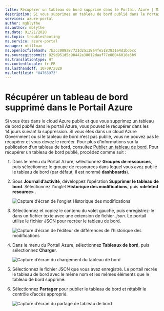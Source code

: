 ```yaml
---
title: Récupérer un tableau de bord supprimé dans le Portail Azure | Microsoft Docs
description: Si vous supprimez un tableau de bord publié dans le Portail Azure, vous pouvez le récupérer.
services: azure-portal
author: mgblythe
ms.author: mblythe
ms.date: 01/21/2020
ms.topic: troubleshooting
ms.service: azure-portal
manager: mtillman
ms.openlocfilehash: 7b3cc088a87731d2a118a4fe5183831e4d1bd6cc
ms.sourcegitcommit: 829d951d5c90442a38012daaf77e86046018e5b9
ms.translationtype: HT
ms.contentlocale: fr-FR
ms.lasthandoff: 10/09/2020
ms.locfileid: "84763973"
---
```

# <a name="recover-a-deleted-dashboard-in-the-azure-portal"></a>Récupérer un tableau de bord supprimé dans le Portail Azure

Si vous êtes dans le cloud Azure public et que vous supprimez un tableau de bord _publié_ dans le portail Azure, vous pouvez le récupérer dans les 14 jours suivant la suppression. SI vous êtes dans un cloud Azure Government ou si le tableau de bord n’est pas publié, vous ne pouvez pas le récupérer et vous devez le recréer. Pour plus d’informations sur la publication d’un tableau de bord, consultez [Publier un tableau de bord](azure-portal-dashboard-share-access.md#publish-dashboard). Pour récupérer un tableau de bord publié, procédez comme suit :

1. Dans le menu du Portail Azure, sélectionnez **Groupes de ressources**, puis sélectionnez le groupe de ressources dans lequel vous avez publié le tableau de bord (par défaut, il est nommé **dashboards**).

1. Sous **Journal d’activité**, développez l’opération **Supprimer le tableau de bord**. Sélectionnez l’onglet **Historique des modifications**, puis **\<deleted resource\>** .

    ![Capture d’écran de l’onglet Historique des modifications](media/recover-shared-deleted-dashboard/change-history-tab.png)

1. Sélectionnez et copiez le contenu du volet gauche, puis enregistrez-le dans un fichier texte avec une extension de fichier _.json_. Le portail utilise le fichier JSON pour recréer le tableau de bord.

    ![Capture d’écran de l’éditeur de différences de l’historique des modifications](media/recover-shared-deleted-dashboard/change-history-diff.png)

1. Dans le menu du Portail Azure, sélectionnez **Tableaux de bord**, puis sélectionnez **Charger**.

    ![Capture d’écran du chargement du tableau de bord](media/recover-shared-deleted-dashboard/dashboard-upload.png)

1. Sélectionnez le fichier JSON que vous avez enregistré. Le portail recrée le tableau de bord avec le même nom et les mêmes éléments que le tableau de bord supprimé.

1. Sélectionnez **Partager** pour publier le tableau de bord et rétablir le contrôle d’accès approprié.

    ![Capture d’écran du partage de tableau de bord](media/recover-shared-deleted-dashboard/dashboard-share.png)
